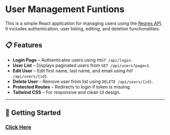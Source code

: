 # User Management Funtions

This is a simple React application for managing users using the [Reqres API](https://reqres.in/). It includes authentication, user listing, editing, and deletion functionalities.

## 📋 Features

- **Login Page** – Authenticates users using `POST /api/login`.
- **User List** – Displays paginated users from `GET /api/users?page=1`.
- **Edit User** – Edit first name, last name, and email using `PUT /api/users/{id}`.
- **Delete User** – Remove user from list using `DELETE /api/users/{id}`.
- **Protected Routes** – Redirects to login if token is missing.
- **Tailwind CSS** – For responsive and clean UI design.

---

## 🚀 Getting Started
### [Click Here]((https://user-management-eight-self.vercel.app/))
